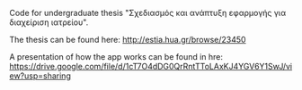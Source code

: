 Code for undergraduate thesis "Σχεδιασμός και ανάπτυξη εφαρμογής για διαχείριση ιατρείου".


The thesis can be found here: http://estia.hua.gr/browse/23450

A presentation of how the app works can be found in hre: https://drive.google.com/file/d/1cT7O4dDG0QrRntTToLAxKJ4YGV6Y1SwJ/view?usp=sharing
